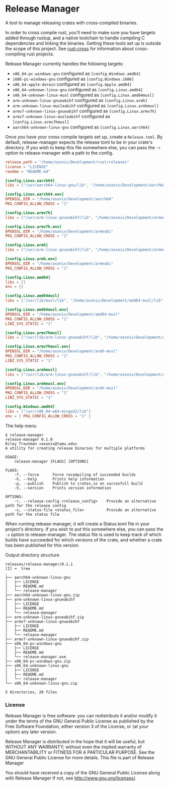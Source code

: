 # Release Manager
A tool to manage releasing crates with cross-compiled binaries.

In order to cross compile rust, you'll need to make sure you have targets added through rustup, and a native toolchain to handle compiling C dependencies and linking the binaries. Getting these tools set up is outside the scope of this project. See [rust-cross](https://github.com/japaric/rust-cross) for information about cross-compiling rust projects.

Release Manager currently handles the following targets:
 - `x86_64-pc-windows-gnu` configured as `[config.Windows.amd64]`
 - `i686-pc-windows-gnu` configured as `[config.Windows.i686]`
 - `x86_64-apple-darwin` configured as `[config.Apple.amd64]`
 - `x86_64-unknown-linux-gnu` configured as `[config.Linux.amd64]`
 - `x86_64-unknown-linux-musl` configured as `[config.Linux.amd64musl]`
 - `arm-unknown-linux-gnueabihf` configured as `[config.Linux.armh]`
 - `arm-unknown-linux-musleabihf` configured as `[config.Linux.armhmusl]`
 - `armv7-unknown-linux-gnueabihf` configured as `[config.Linux.armv7h]`
 - `armv7-unknown-linux-musleabihf` configured as `[config.Linux.armv7hmusl]`
 - `aarch64-unknown-linux-gnu` configured as `[config.Linux.aarch64]`

Once you have your cross compile targets set up, create a `Release.toml`. By default, release-manager expects the release toml to be in your crate's directory. If you wish to keep this file somewhere else, you can pass the `-r` option to release-manager with a path to the config.
```Toml
release_path = "/home/asonix/Development/rust/releases"
license = "LICENSE"
readme = "README.md"

[config.Linux.aarch64]
libs = ["/usr/aarch64-linux-gnu/lib", "/home/asonix/Development/aarch64/lib"]

[config.Linux.aarch64.env]
OPENSSL_DIR = "/home/asonix/Development/aarch64"
PKG_CONFIG_ALLOW_CROSS = "1"

[config.Linux.armv7h]
libs = ["/usr/arm-linux-gnueabihf/lib", "/home/asonix/Development/armeabi/lib"]

[config.Linux.armv7h.env]
OPENSSL_DIR = "/home/asonix/Development/armeabi"
PKG_CONFIG_ALLOW_CROSS = "1"

[config.Linux.armh]
libs = ["/usr/arm-linux-gnueabihf/lib", "/home/asonix/Development/armeabi/lib"]

[config.Linux.armh.env]
OPENSSL_DIR = "/home/asonix/Development/armeabi"
PKG_CONFIG_ALLOW_CROSS = "1"

[config.Linux.amd64]
libs = []
env = {}

[config.Linux.amd64musl]
libs = ["/usr/lib/musl/lib", "/home/asonix/Development/amd64-musl/lib"]

[config.Linux.amd64musl.env]
OPENSSL_DIR = "/home/asonix/Development/amd64-musl"
PKG_CONFIG_ALLOW_CROSS = "1"
LIBZ_SYS_STATIC = "1"

[config.Linux.armv7hmusl]
libs = ["/usr/lib/arm-linux-gnueabihf/lib", "/home/asonix/Development/armh-musl/lib"]

[config.Linux.armv7hmusl.env]
OPENSSL_DIR = "/home/asonix/Development/armh-musl"
PKG_CONFIG_ALLOW_CROSS = "1"
LIBZ_SYS_STATIC = "1"

[config.Linux.armhmusl]
libs = ["/usr/lib/arm-linux-gnueabihf/lib", "/home/asonix/Development/armh-musl/lib"]

[config.Linux.armhmusl.env]
OPENSSL_DIR = "/home/asonix/Development/armh-musl"
PKG_CONFIG_ALLOW_CROSS = "1"
LIBZ_SYS_STATIC = "1"

[config.Windows.amd64]
libs = ["/usr/x86_64-w64-mingw32/lib"]
env = { PKG_CONFIG_ALLOW_CROSS = "1" }
```

The help menu
```
$ release-manager
release-manager 0.1.0
Riley Trautman <asonix@tamu.edu>
A utility for creating release binaries for multiple platforms

USAGE:
    release-manager [FLAGS] [OPTIONS]

FLAGS:
    -f, --force      Force recompiling of succeeded builds
    -h, --help       Prints help information
    -p, --publish    Publish to crates.io on succesfull build
    -V, --version    Prints version information

OPTIONS:
    -r, --release-config <release_config>    Provide an alternative path for the release config
    -s, --status-file <status_file>          Provide an alternative path for the status file
```

When running release-manager, it will create a Status.toml file in your project's directory. If you wish to put this somewhere else, you can pass the `-s` option to release-manager. The status file is used to keep track of which builds have succeeded for which versions of the crate, and whether a crate has been published for this version.

Output directory structure
```
releases/release-manager/0.1.1 
[I] ➜  tree
.
├── aarch64-unknown-linux-gnu
│   ├── LICENSE
│   ├── README.md
│   └── release-manager
├── aarch64-unknown-linux-gnu.zip
├── arm-unknown-linux-gnueabihf
│   ├── LICENSE
│   ├── README.md
│   └── release-manager
├── arm-unknown-linux-gnueabihf.zip
├── armv7-unknown-linux-gnueabihf
│   ├── LICENSE
│   ├── README.md
│   └── release-manager
├── armv7-unknown-linux-gnueabihf.zip
├── x86_64-pc-windows-gnu
│   ├── LICENSE
│   ├── README.md
│   └── release-manager.exe
├── x86_64-pc-windows-gnu.zip
├── x86_64-unknown-linux-gnu
│   ├── LICENSE
│   ├── README.md
│   └── release-manager
└── x86_64-unknown-linux-gnu.zip

5 directories, 20 files

```

### License

Release Manager is free software: you can redistribute it and/or modify it under the terms of the GNU General Public License as published by the Free Software Foundation, either version 3 of the License, or (at your option) any later version.

Release Manager is distributed in the hope that it will be useful, but WITHOUT ANY WARRANTY; without even the implied warranty of MERCHANTABILITY or FITNESS FOR A PARTICULAR PURPOSE. See the GNU General Public License for more details. This file is part of Release Manager

You should have received a copy of the GNU General Public License along with Release Manager If not, see http://www.gnu.org/licenses/.
